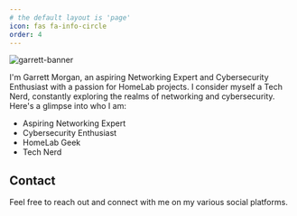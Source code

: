```yaml
---
# the default layout is 'page'
icon: fas fa-info-circle
order: 4
---
```


![garrett-banner](/assets/img/banner.png)
<!-- [![GitHub followers](https://img.shields.io/github/followers/gmorgan9?logo=GitHub&style=for-the-badge)](https://github.com/gmorgan9)
[![GitHub Stars](https://img.shields.io/github/stars/gmorgan9?logo=github&style=for-the-badge)](https://github.com/gmorgan9)
[![YouTube Subscribers](https://img.shields.io/youtube/channel/subscribers/UCqVXgSg-7MO_a8LBcCQPPXw?logo=youtube&logoColor=E05D44&style=for-the-badge&label=YouTube)](https://www.youtube.com/@garrettm1?sub_confirmation=1)) 
[![Twitter Followers](https://img.shields.io/badge/follow-%40mortelnetworks-1DA1F2?logo=twitter&style=for-the-badge)](https://twitter.com/intent/user?screen_name=mortelnetworks) -->

I'm Garrett Morgan, an aspiring Networking Expert and Cybersecurity Enthusiast with a passion for HomeLab projects. I consider myself a Tech Nerd, constantly exploring the realms of networking and cybersecurity. Here's a glimpse into who I am:

- Aspiring Networking Expert
- Cybersecurity Enthusiast
- HomeLab Geek
- Tech Nerd

## Contact

Feel free to reach out and connect with me on my various social platforms.

